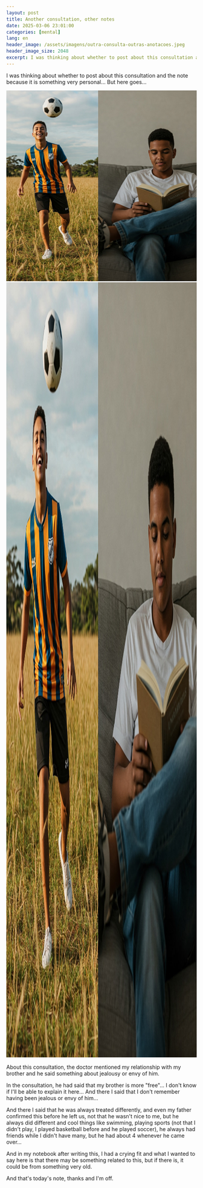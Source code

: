 ```yaml
---
layout: post
title: Another consultation, other notes
date: 2025-03-06 23:01:00
categories: [mental]
lang: en
header_image: /assets/imagens/outra-consulta-outras-anotacoes.jpeg
header_image_size: 2048
excerpt: I was thinking about whether to post about this consultation and the note because it is something...
---
```


I was thinking about whether to post about this consultation and the note because it is something very personal... But here goes...

![Another consultation, other notes](/assets/imagens/outra-consulta-outras-anotacoes.jpeg)
<img alt="Another consultation, other notes" src="/assets/imagens/outra-consulta-outras-anotacoes.jpeg" width="2048" height="2048">

About this consultation, the doctor mentioned my relationship with my brother and he said something about jealousy or envy of him.

In the consultation, he had said that my brother is more "free"... I don't know if I'll be able to explain it here... And there I said that I don't remember having been jealous or envy of him...

And there I said that he was always treated differently, and even my father confirmed this before he left us, not that he wasn't nice to me, but he always did different and cool things like swimming, playing sports (not that I didn't play, I played basketball before and he played soccer), he always had friends while I didn't have many, but he had about 4 whenever he came over...

And in my notebook after writing this, I had a crying fit and what I wanted to say here is that there may be something related to this, but if there is, it could be from something very old.

And that's today's note, thanks and I'm off.